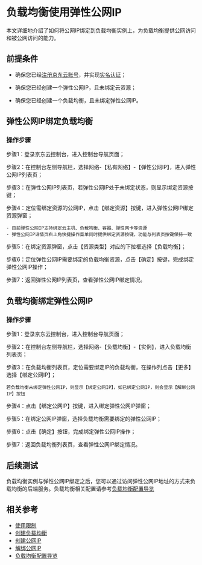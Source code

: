 # 负载均衡使用弹性公网IP

本文详细地介绍了如何将公网IP绑定到负载均衡实例上，为负载均衡提供公网访问和被公网访问的能力。

## 前提条件

- 确保您已经[注册京东云账号](https://user.jdcloud.com/register?returnUrl=https%3A%2F%2Fwww.jdcloud.com%2F)，并实现[实名认证](https://realname.jdcloud.com/account/verify)；

- 确保您已经创建一个弹性公网IP，且未绑定云资源；

- 确保您已经创建一个负载均衡，且未绑定弹性公网IP。

## 弹性公网IP绑定负载均衡

### 操作步骤

步骤1：登录京东云控制台，进入控制台导航页面；

步骤2：在控制台左侧导航栏，选择网络-【私有网络】-【弹性公网IP】，进入弹性公网IP列表页；

步骤3：在弹性公网IP列表页，若弹性公网IP处于未绑定状态，则显示绑定资源按键；

步骤4：定位需绑定资源的公网IP，点击【绑定资源】按键，进入弹性公网IP绑定资源弹窗；

	- 目前弹性公网IP支持绑定云主机、负载均衡、容器、弹性网卡等资源
	- 弹性公网IP详情页右上角快捷操作菜单同时提供绑定资源按键，功能与列表页按键保持一致

步骤5：在绑定资源弹窗，点击【资源类型】对应的下拉框选择【负载均衡】；

步骤6：定位弹性公网IP需要绑定的负载均衡资源，点击【确定】按键，完成绑定弹性公网IP操作；

步骤7：返回弹性公网IP列表页，查看弹性公网IP绑定情况。


## 负载均衡绑定弹性公网IP

### 操作步骤

步骤1：登录京东云控制台，进入控制台导航页面；

步骤2：在控制台左侧导航栏，选择网络-【负载均衡】-【实例】，进入负载均衡列表页；

步骤3：在负载均衡列表页，定位需要绑定IP的负载均衡，在操作列点击【更多】选择【绑定公网IP】；
```
若负载均衡未绑定弹性公网IP，则显示【绑定公网IP】，如已绑定公网IP，则会显示【解绑公网IP】按钮
```
步骤4：点击【绑定公网IP】按键，进入绑定弹性公网IP弹窗；

步骤5：在绑定公网IP弹窗，选择负载均衡需要绑定的弹性公网IP；

步骤6：点击【确定】按钮，完成绑定弹性公网IP操作；

步骤7：返回负载均衡列表页，查看弹性公网IP绑定情况。

## 后续测试

负载均衡实例与弹性公网IP绑定之后，您可以通过访问弹性公网IP地址的方式来负载均衡的后端服务。负载均衡相关配置请参考[负载均衡配置导览](https://docs.jdcloud.com/cn/network-load-balancer/start-from-here)


## 相关参考

- [使用限制](../../Introduction/Restrictions.md)
- [创建负载均衡](https://docs.jdcloud.com/cn/application-load-balancer/create-alb-instance)
- [创建公网IP](https://docs.jdcloud.com/cn/elastic-ip/create-elastic-ip)
- [解绑公网IP](https://docs.jdcloud.com/cn/elastic-ip/disassociate-elastic-ip)
- [负载均衡配置导览](https://docs.jdcloud.com/cn/network-load-balancer/start-from-here) 
